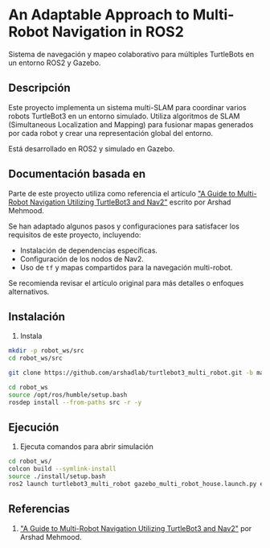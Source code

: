 # An Adaptable Approach to Multi-Robot Navigation in ROS2

Sistema de navegación y mapeo colaborativo para múltiples TurtleBots en un entorno ROS2 y Gazebo.

## Descripción
Este proyecto implementa un sistema multi-SLAM para coordinar varios robots TurtleBot3 en un entorno simulado. Utiliza algoritmos de SLAM (Simultaneous Localization and Mapping) para fusionar mapas generados por cada robot y crear una representación global del entorno. 

Está desarrollado en ROS2 y simulado en Gazebo.

## Documentación basada en
Parte de este proyecto utiliza como referencia el artículo 
["A Guide to Multi-Robot Navigation Utilizing TurtleBot3 and Nav2"](https://medium.com/@arshad.mehmood/a-guide-to-multi-robot-navigation-utilizing-turtlebot3-and-nav2-cd24f96d19c6) 
escrito por Arshad Mehmood.

Se han adaptado algunos pasos y configuraciones para satisfacer los requisitos de este proyecto, incluyendo:
- Instalación de dependencias específicas.
- Configuración de los nodos de Nav2.
- Uso de `tf` y mapas compartidos para la navegación multi-robot.

Se recomienda revisar el artículo original para más detalles o enfoques alternativos.


## Instalación
1. Instala 
```bash
mkdir -p robot_ws/src
cd robot_ws/src

git clone https://github.com/arshadlab/turtlebot3_multi_robot.git -b master

cd robot_ws
source /opt/ros/humble/setup.bash
rosdep install --from-paths src -r -y
```

## Ejecución
1. Ejecuta comandos para abrir simulación
```bash
cd robot_ws/
colcon build --symlink-install
source ./install/setup.bash
ros2 launch turtlebot3_multi_robot gazebo_multi_robot_house.launch.py enable_drive:=True 
```
## Referencias
1. ["A Guide to Multi-Robot Navigation Utilizing TurtleBot3 and Nav2"](https://medium.com/@arshad.mehmood/a-guide-to-multi-robot-navigation-utilizing-turtlebot3-and-nav2-cd24f96d19c6) por Arshad Mehmood.


